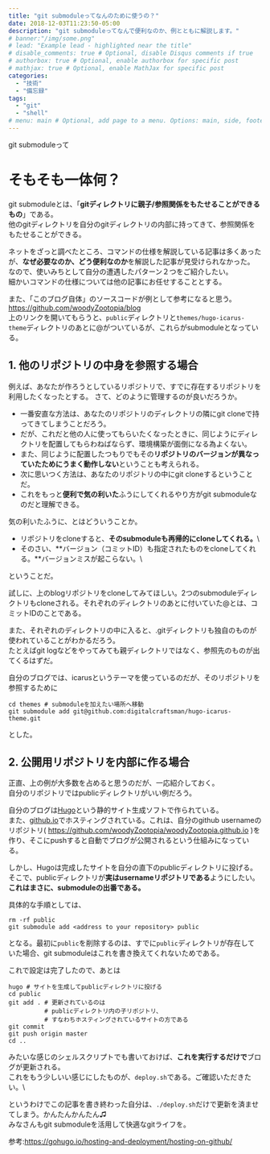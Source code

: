 ```yaml
---
title: "git submoduleってなんのために使うの？"
date: 2018-12-03T11:23:50-05:00
description: "git submoduleってなんで便利なのか、例とともに解説します。"
# banner:"/img/some.png"
# lead: "Example lead - highlighted near the title"
# disable_comments: true # Optional, disable Disqus comments if true
# authorbox: true # Optional, enable authorbox for specific post
# mathjax: true # Optional, enable MathJax for specific post
categories:
  - "技術"
  - "備忘録"
tags:
  - "git"
  - "shell"
# menu: main # Optional, add page to a menu. Options: main, side, footer
---
```

git submoduleって

# そもそも一体何？

git submoduleとは、「**gitディレクトリに親子/参照関係をもたせることができるもの**」である。\
他のgitディレクトリを自分のgitディレクトリの内部に持ってきて、参照関係をもたせることができる。

ネットをざっと調べたところ、コマンドの仕様を解説している記事は多くあったが、**なぜ必要なのか、どう便利なのか**を解説した記事が見受けられなかった。\
なので、使いみちとして自分の遭遇したパターン２つをご紹介したい。\
細かいコマンドの仕様については他の記事にお任せすることとする。

また、「このブログ自体」のソースコードが例として参考になると思う。\
https://github.com/woodyZootopia/blog \
上のリンクを開いてもらうと、`public`ディレクトリと`themes/hugo-icarus-theme`ディレクトリのあとに@がついているが、これらがsubmoduleとなっている。

## 1. 他のリポジトリの中身を参照する場合

例えば、あなたが作ろうとしているリポジトリで、すでに存在するリポジトリを利用したくなったとする。 さて、どのように管理するのが良いだろうか。

- 一番安直な方法は、あなたのリポジトリのディレクトリの隣にgit cloneで持ってきてしまうことだろう。
 - だが、これだと他の人に使ってもらいたくなったときに、同じようにディレクトリを配置してもらわねばならず、環境構築が面倒になる為よくない。
 - また、同じように配置したつもりでもその**リポジトリのバージョンが異なっていたためにうまく動作しない**ということも考えられる。
- 次に思いつく方法は、あなたのリポジトリの中にgit cloneするということだ。
 - これをもっと**便利で気の利いた**ふうにしてくれるやり方がgit submoduleなのだと理解できる。

気の利いたふうに、とはどういうことか。

- リポジトリをcloneすると、**そのsubmoduleも再帰的にcloneしてくれる。**\
- そのさい、**バージョン（コミットID）も指定されたものをcloneしてくれる。**バージョンミスが起こらない。\

ということだ。

試しに、上のblogリポジトリをcloneしてみてほしい。2つのsubmoduleディレクトリもcloneされる。それぞれのディレクトリのあとに付いていた@とは、コミットIDのことである。

また、それぞれのディレクトリの中に入ると、.gitディレクトリも独自のものが使われていることがわかるだろう。\
たとえばgit logなどをやってみても親ディレクトリではなく、参照先のものが出てくるはずだ。

自分のブログでは、icarusというテーマを使っているのだが、そのリポジトリを参照するために

```shell
cd themes # submoduleを加えたい場所へ移動
git submodule add git@github.com:digitalcraftsman/hugo-icarus-theme.git
```

とした。

## 2. 公開用リポジトリを内部に作る場合

正直、上の例が大多数を占めると思うのだが、一応紹介しておく。\
自分のリポジトリではpublicディレクトリがいい例だろう。

自分のブログは[Hugo](https://gohugo.io)という静的サイト生成ソフトで作られている。\
また、[github.io](https://pages.github.com)でホスティングされている。これは、自分のgithub usernameのリポジトリ( https://github.com/woodyZootopia/woodyZootopia.github.io )を作り、そこにpushすると自動でブログが公開されるという仕組みになっている。

しかし、Hugoは完成したサイトを自分の直下のpublicディレクトリに投げる。そこで、publicディレクトリが**実はusernameリポジトリである**ようにしたい。\
**これはまさに、submoduleの出番である。**

具体的な手順としては、

```shell
rm -rf public
git submodule add <address to your repository> public
```

となる。最初に`public`を削除するのは、すでに`public`ディレクトリが存在していた場合、git submoduleはこれを書き換えてくれないためである。

これで設定は完了したので、あとは
```shell
hugo # サイトを生成してpublicディレクトリに投げる
cd public
git add . # 更新されているのは
          # publicディレクトリ内の子リポジトリ、
          # すなわちホスティングされているサイトの方である
git commit
git push origin master
cd ..
```

みたいな感じのシェルスクリプトでも書いておけば、**これを実行するだけで**ブログが更新される。\
これをもう少しいい感じにしたものが、`deploy.sh`である。ご確認いただきたい。\

というわけでこの記事を書き終わった自分は、`./deploy.sh`だけで更新を済ませてしまう。かんたんかんたん♫\
みなさんもgit submoduleを活用して快適なgitライフを。

参考:https://gohugo.io/hosting-and-deployment/hosting-on-github/
